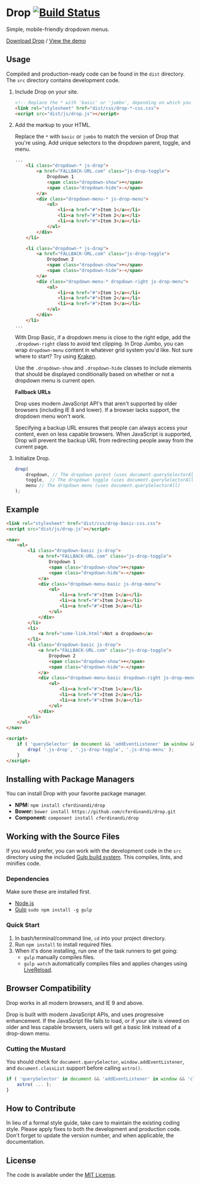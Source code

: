 # Drop [![Build Status](https://travis-ci.org/cferdinandi/drop.svg)](https://travis-ci.org/cferdinandi/drop)
Simple, mobile-friendly dropdown menus.

[Download Drop](https://github.com/cferdinandi/drop/archive/master.zip) / [View the demo](http://cferdinandi.github.io/drop/)


## Usage

Compiled and production-ready code can be found in the `dist` directory. The `src` directory contains development code.

1. Include Drop on your site.

	```html
	<!-- Replace the * with 'basic' or 'jumbo', depending on which you choose -->
	<link rel="stylesheet" href="dist/css/drop-*-css.css">
	<script src="dist/js/drop.js"></script>
	```
2. Add the markup to your HTML.

	Replace the `*` with `basic` or `jumbo` to match the version of Drop that you're using. Add unique selectors to the dropdown parent, toggle, and menu.

	```html
	...
		<li class="dropdown-* js-drop">
			<a href="FALLBACK-URL.com" class="js-drop-toggle">
				Dropdown 1
				<span class="dropdown-show">+</span>
				<span class="dropdown-hide">-</span>
			</a>
			<div class="dropdown-menu-* js-drop-menu">
				<ul>
					<li><a href="#">Item 1</a></li>
					<li><a href="#">Item 2</a></li>
					<li><a href="#">Item 3</a></li>
				</ul>
			</div>
		</li>

		<li class="dropdown-* js-drop">
			<a href="FALLBACK-URL.com" class="js-drop-toggle">
				Dropdown 2
				<span class="dropdown-show">+</span>
				<span class="dropdown-hide">-</span>
			</a>
			<div class="dropdown-menu-* dropdown-right js-drop-menu">
				<ul>
					<li><a href="#">Item 1</a></li>
					<li><a href="#">Item 2</a></li>
					<li><a href="#">Item 3</a></li>
				</ul>
			</div>
		</li>
	...
	```

	With Drop Basic, if a dropdown menu is close to the right edge, add the `.dropdown-right` class to avoid text clipping. In Drop Jumbo, you can wrap `dropdown-menu` content in whatever grid system you'd like. Not sure where to start? Try using [Kraken](http://cferdinandi.github.io/kraken/).

	Use the `.dropdown-show` and `.dropdown-hide` classes to include elements that should be displayed conditionally based on whether or not a dropdown menu is current open.

	**Fallback URLs**

	Drop uses modern JavaScript API's that aren't supported by older browsers (including IE 8 and lower). If a browser lacks support, the dropdown menu won't work.

	Specifying a backup URL ensures that people can always access your content, even on less capable browsers. When JavaScript is supported, Drop will prevent the backup URL from redirecting people away from the current page.
3. Initialize Drop.

	```js
	drop(
		dropdown, // The dropdown parent (uses document.querySelectorAll)
		toggle,  // The dropdown toggle (uses document.querySelectorAll)
		menu // The dropdown menu (uses document.querySelectorAll)
	);
	```



## Example

```html
<link rel="stylesheet" href="dist/css/drop-basic-css.css">
<script src="dist/js/drop.js"></script>

<nav>
	<ul>
		<li class="dropdown-basic js-drop">
			<a href="FALLBACK-URL.com" class="js-drop-toggle">
				Dropdown 1
				<span class="dropdown-show">+</span>
				<span class="dropdown-hide">-</span>
			</a>
			<div class="dropdown-menu-basic js-drop-menu">
				<ul>
					<li><a href="#">Item 1</a></li>
					<li><a href="#">Item 2</a></li>
					<li><a href="#">Item 3</a></li>
				</ul>
			</div>
		</li>
		<li>
			<a href="some-link.html">Not a dropdown</a>
		</li>
		<li class="dropdown-basic js-drop">
			<a href="FALLBACK-URL.com" class="js-drop-toggle">
				Dropdown 2
				<span class="dropdown-show">+</span>
				<span class="dropdown-hide">-</span>
			</a>
			<div class="dropdown-menu-basic dropdown-right js-drop-menu">
				<ul>
					<li><a href="#">Item 1</a></li>
					<li><a href="#">Item 2</a></li>
					<li><a href="#">Item 3</a></li>
				</ul>
			</div>
		</li>
	</ul>
</nav>

<script>
	if ( 'querySelector' in document && 'addEventListener' in window && 'classList' in document.createElement('_') ) {
		drop( '.js-drop', '.js-drop-toggle', '.js-drop-menu' );
	}
</script>
```



## Installing with Package Managers

You can install Drop with your favorite package manager.

* **NPM:** `npm install cferdinandi/drop`
* **Bower:** `bower install https://github.com/cferdinandi/drop.git`
* **Component:** `component install cferdinandi/drop`



## Working with the Source Files

If you would prefer, you can work with the development code in the `src` directory using the included [Gulp build system](http://gulpjs.com/). This compiles, lints, and minifies code.

### Dependencies
Make sure these are installed first.

* [Node.js](http://nodejs.org)
* [Gulp](http://gulpjs.com) `sudo npm install -g gulp`

### Quick Start

1. In bash/terminal/command line, `cd` into your project directory.
2. Run `npm install` to install required files.
3. When it's done installing, run one of the task runners to get going:
	* `gulp` manually compiles files.
	* `gulp watch` automatically compiles files and applies changes using [LiveReload](http://livereload.com/).



## Browser Compatibility

Drop works in all modern browsers, and IE 9 and above.

Drop is built with modern JavaScript APIs, and uses progressive enhancement. If the JavaScript file fails to load, or if your site is viewed on older and less capable browsers, users will get a basic link instead of a drop-down menu.

### Cutting the Mustard

You should check for `document.querySelector`, `window.addEventListener`, and `document.classList` support before calling `astro()`.

```js
if ( 'querySelector' in document && 'addEventListener' in window && 'classList' in document.createElement('_') ) {
	astro( ... );
}
```



## How to Contribute

In lieu of a formal style guide, take care to maintain the existing coding style. Please apply fixes to both the development and production code. Don't forget to update the version number, and when applicable, the documentation.



## License

The code is available under the [MIT License](LICENSE.md).